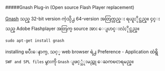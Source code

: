 #####Gnash Plug-in (Open source Flash Player replacement)

[Gnash](http://www.gnashdev.org/) သည္ 32-bit version ကဲ့သို႕ 64-version အတြက္လည္း
ရယူႏိုင္သည္။ ၄င္းသည္ Adobe Flashplayer အတြက္ source အား ေျပာင္းလဲႏိုင္သည္။

	sudo apt-get install gnash

installing ၿပီးေနာက္, သင့္ web browser ရဲ႕ Preference - Application ထဲရွိ `SWF and SPL files` မွားကို `Gnash` ျဖင့္သံုးမည္ဟု ေႀကၿငာရမည္။

